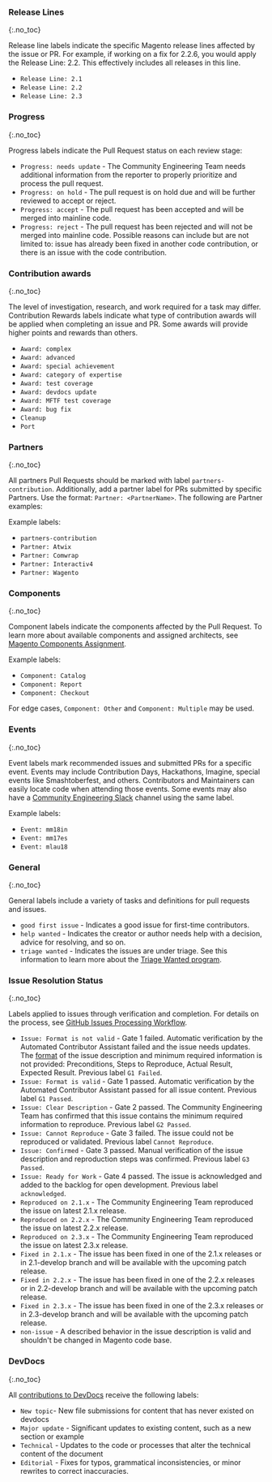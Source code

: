 ### Release Lines
{:.no_toc}

Release line labels indicate the specific Magento release lines affected by the issue or PR. For example, if working on a fix for 2.2.6, you would apply the Release Line: 2.2. This effectively includes all releases in this line.

* `Release Line: 2.1`
* `Release Line: 2.2`
* `Release Line: 2.3`

### Progress
{:.no_toc}

Progress labels indicate the Pull Request status on each review stage:

* `Progress: needs update` - The Community Engineering Team needs additional information from the reporter to properly prioritize and process the pull request. <!-- needs update -->
* `Progress: on hold` - The pull request is on hold due and will be further reviewed to accept or reject.
* `Progress: accept` - The pull request has been accepted and will be merged into mainline code. <!-- accept -->
* `Progress: reject` - The pull request has been rejected and will not be merged into mainline code. Possible reasons can include but are not limited to: issue has already been fixed in another code contribution, or there is an issue with the code contribution. <!-- reject -->

### Contribution awards
{:.no_toc}

The level of investigation, research, and work required for a task may differ. Contribution Rewards labels  indicate what type of contribution awards will be applied when completing an issue and PR. Some awards will provide higher points and rewards than others.

* `Award: complex`
* `Award: advanced`
* `Award: special achievement`
* `Award: category of expertise`
* `Award: test coverage`
* `Award: devdocs update`
* `Award: MFTF test coverage`
* `Award: bug fix`
* `Cleanup`
* `Port`

### Partners
{:.no_toc}

All partners Pull Requests should be marked with label `partners-contribution`. Additionally, add a partner label for PRs submitted by specific Partners. Use the format: `Partner: <PartnerName>`. The following are Partner examples:

Example labels:

* `partners-contribution`
* `Partner: Atwix`
* `Partner: Comwrap`
* `Partner: Interactiv4`
* `Partner: Wagento`

### Components
{:.no_toc}

Component labels indicate the components affected by the Pull Request. To learn more about available components and assigned architects, see [Magento Components Assignment](https://github.com/magento/magento2/wiki/Magento-Components-Assignment).

Example labels:

* `Component: Catalog`
* `Component: Report`
* `Component: Checkout`

For edge cases, `Component: Other` and `Component: Multiple` may be used.

### Events
{:.no_toc}

Event labels mark recommended issues and submitted PRs for a specific event. Events may include Contribution Days, Hackathons, Imagine, special events like Smashtoberfest, and others. Contributors and Maintainers can easily locate code when attending those events. Some events may also have a [Community Engineering Slack](https://magentocommeng.slack.com) channel using the same label.

Example labels:

* `Event: mm18in`
* `Event: mm17es`
* `Event: mlau18`

### General
{:.no_toc}

General labels include a variety of tasks and definitions for pull requests and issues.

* `good first issue` - Indicates a good issue for first-time contributors.
* `help wanted` - Indicates the creator or author needs help with a decision, advice for resolving, and so on.
* `triage wanted` - Indicates the issues are under triage. See this information to learn more about the [Triage Wanted program](https://github.com/magento/magento2/wiki/Triage-Wanted).

### Issue Resolution Status
{:.no_toc}

Labels applied to issues through verification and completion. For details on the process, see [GitHub Issues Processing Workflow]().

* `Issue: Format is not valid` - Gate 1 failed. Automatic verification by the Automated Contributor Assistant failed and the issue needs updates. The [format](https://github.com/magento/magento2/tree/2.3-develop/.github/ISSUE_TEMPLATE) of the issue description and minimum required information is not provided: Preconditions, Steps to Reproduce, Actual Result, Expected Result. Previous label `G1 Failed`.
* `Issue: Format is valid` - Gate 1 passed. Automatic verification by the Automated Contributor Assistant passed for all issue content. Previous label `G1 Passed`.
* `Issue: Clear Description` - Gate 2 passed. The Community Engineering Team has confirmed that this issue contains the minimum required information to reproduce. Previous label `G2 Passed`.
* `Issue: Cannot Reproduce` - Gate 3 failed. The issue could not be reproduced or validated. Previous label `Cannot Reproduce`.
* `Issue: Confirmed` - Gate 3 passed. Manual verification of the issue description and reproduction steps was confirmed. Previous label `G3 Passed`.
* `Issue: Ready for Work` - Gate 4 passed. The issue is acknowledged and added to the backlog for open development. Previous label `acknowledged`.
* `Reproduced on 2.1.x` - The Community Engineering Team reproduced the issue on latest 2.1.x release.
* `Reproduced on 2.2.x` - The Community Engineering Team reproduced the issue on latest 2.2.x release.
* `Reproduced on 2.3.x` - The Community Engineering Team reproduced the issue on latest 2.3.x release.
* `Fixed in 2.1.x` - The issue has been fixed in one of the 2.1.x releases or in 2.1-develop branch and will be available with the upcoming patch release.
* `Fixed in 2.2.x` - The issue has been fixed in one of the 2.2.x releases or in 2.2-develop branch and will be available with the upcoming patch release.
* `Fixed in 2.3.x` - The issue has been fixed in one of the 2.3.x releases or in 2.3-develop branch and will be available with the upcoming patch release.
* `non-issue` - A described behavior in the issue description is valid and shouldn't be changed in Magento code base.

### DevDocs
{:.no_toc}

All [contributions to DevDocs](https://github.com/magento/devdocs/blob/master/.github/CONTRIBUTING.md) receive the following labels:

* `New topic`- New file submissions for content that has never existed on devdocs
* `Major update` - Significant updates to existing content, such as a new section or example
* `Technical` - Updates to the code or processes that alter the technical content of the document
* `Editorial` - Fixes for typos, grammatical inconsistencies, or minor rewrites to correct inaccuracies.

